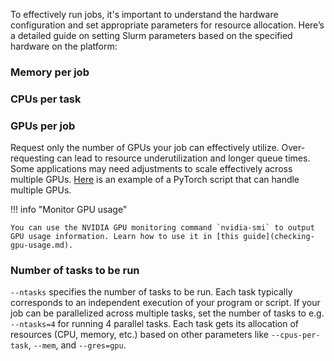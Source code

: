 To effectively run jobs, it's important to understand the hardware configuration and set appropriate parameters for resource allocation. Here’s a detailed guide on setting Slurm parameters based on the specified hardware on the platform:

### Memory per job
<div class="show-on-ai-lab" style="display:none;" markdown="span">
    `--mem` specifies the memory allocated to the job. Maximum value is 60 GB per GPU. Example:

    ```
    srun --mem=60G singularity exec --nv /ceph/container/tensorflow_24.03-tf2-py3.sif python3 benchmark_tensorflow.py
    ```
</div>

<div class="show-on-ai-cloud" style="display:none;" markdown="span">
    `--mem` specifies the memory allocated to the job. Example:

    ```
    srun --mem=60G singularity exec --nv tensorflow_24.03-tf2-py3.sif python3 benchmark_tensorflow.py
    ```
</div>

### CPUs per task

<div class="show-on-ai-lab" style="display:none;" markdown="span">
    `--cpus-per-task` specifies the number of CPUs allocated to each task. Maximum value is 15 CPUs per GPU. Example:

    ```
    srun --cpus-per-task=15 singularity exec --nv /ceph/container/tensorflow_24.03-tf2-py3.sif python3 benchmark_tensorflow.py
    ```

    <p>There is actually 16 CPUs per GPU available, but using a maximum of 15 CPUs per GPU, leaves 1 CPU free per GPU for system overhead and non-GPU tasks, which helps in maintaining overall system stability and performance.</p>
</div>

<div class="show-on-ai-cloud" style="display:none;" markdown="span">
    `--cpus-per-task` specifies the number of CPUs allocated to each task. Example:

    ```
    srun --cpus-per-task=15 singularity exec --nv tensorflow_24.03-tf2-py3.sif python3 benchmark_tensorflow.py
    ```
</div>

### GPUs per job

<div class="show-on-ai-lab" style="display:none;" markdown="span">
    `--gres=gpu` specifies the number of GPUs required for the jobs. Maximum value is 8 GPUs per job. Example:

    ```
    run --gres=gpu:4 singularity exec --nv /ceph/container/tensorflow_24.03-tf2-py3.sif python3 benchmark_tensorflow.py
    ```
</div>

<div class="show-on-ai-cloud" style="display:none;" markdown="span">
    `--gres=gpu` specifies the number of GPUs required for the jobs. Example:

    ```
    srun --gres=gpu:4 singularity exec --nv tensorflow_24.03-tf2-py3.sif python3 benchmark_tensorflow.py
    ```
</div>

Request only the number of GPUs your job can effectively utilize. Over-requesting can lead to resource underutilization and longer queue times. Some applications may need adjustments to scale effectively across multiple GPUs. [Here](multiple-gpus-with-pytorch.md) is an example of a PyTorch script that can handle multiple GPUs. 

!!! info "Monitor GPU usage"

    You can use the NVIDIA GPU monitoring command `nvidia-smi` to output GPU usage information. Learn how to use it in [this guide](checking-gpu-usage.md).

### Number of tasks to be run

`--ntasks` specifies the number of tasks to be run. Each task typically corresponds to an independent execution of your program or script. If your job can be parallelized across multiple tasks, set the number of tasks to e.g. `--ntasks=4` for running 4 parallel tasks. Each task gets its allocation of resources (CPU, memory, etc.) based on other parameters like `--cpus-per-task`, `--mem`, and `--gres=gpu`.